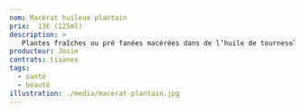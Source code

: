 ```yaml
---
nom: Macérat huileux plantain
prix:  13€ (125ml)
description: >
   Plantes fraîches ou pré fanées macérées dans de l’huile de tournesol biologique et locale pour en extraire les vertus liposolubles ; en résulte une huile chargée en principes actifs végétaux, Flacon de verre teinté..
producteur: Josie
contrats: tisanes
tags: 
  - santé
  - beauté
illustration: ./media/macerat-plantain.jpg
---
```


